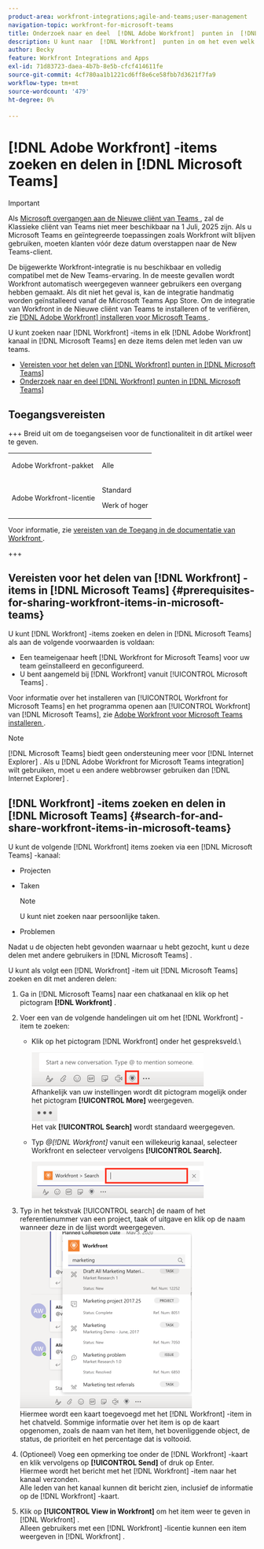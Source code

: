 ```yaml
---
product-area: workfront-integrations;agile-and-teams;user-management
navigation-topic: workfront-for-microsoft-teams
title: Onderzoek naar en deel  [!DNL Adobe Workfront]  punten in  [!DNL Microsoft Teams]
description: U kunt naar  [!DNL Workfront]  punten in om het even welk  [!DNL Adobe WorkfrontWorkfront]  kanaal in  [!DNL Microsoft Teams]  zoeken en deze punten met leden van uw teams delen.
author: Becky
feature: Workfront Integrations and Apps
exl-id: 71d83723-daea-4b7b-8e5b-cfcf414611fe
source-git-commit: 4cf780aa1b1221cd6ff8e6ce58fbb7d3621f7fa9
workflow-type: tm+mt
source-wordcount: '479'
ht-degree: 0%

---
```


# [!DNL Adobe Workfront] -items zoeken en delen in [!DNL Microsoft Teams]

>[!IMPORTANT]
>
>Als [ Microsoft overgangen aan de Nieuwe cliënt van Teams ](https://learn.microsoft.com/en-us/microsoftteams/teams-classic-client-end-of-availability), zal de Klassieke cliënt van Teams niet meer beschikbaar na 1 Juli, 2025 zijn. Als u Microsoft Teams en geïntegreerde toepassingen zoals Workfront wilt blijven gebruiken, moeten klanten vóór deze datum overstappen naar de New Teams-client.
>
>De bijgewerkte Workfront-integratie is nu beschikbaar en volledig compatibel met de New Teams-ervaring. In de meeste gevallen wordt Workfront automatisch weergegeven wanneer gebruikers een overgang hebben gemaakt. Als dit niet het geval is, kan de integratie handmatig worden geïnstalleerd vanaf de Microsoft Teams App Store. Om de integratie van Workfront in de Nieuwe cliënt van Teams te installeren of te verifiëren, zie [  [!DNL Adobe Workfront]  installeren voor Microsoft Teams ](/help/quicksilver/workfront-integrations-and-apps/using-workfront-with-microsoft-teams/install-workfront-ms-teams.md).

U kunt zoeken naar [!DNL Workfront] -items in elk [!DNL Adobe Workfront] kanaal in [!DNL Microsoft Teams] en deze items delen met leden van uw teams.

* [Vereisten voor het delen van  [!DNL Workfront]  punten in  [!DNL Microsoft Teams]](#prerequisites-for-sharing-workfront-items-in-microsoft-teams-prerequisites-for-sharing-workfront-items-in-microsoft-teams)
* [Onderzoek naar en deel  [!DNL Workfront]  punten in  [!DNL Microsoft Teams]](#search-for-and-share-adobe-workfront-items-in-microsoft-teams)



## Toegangsvereisten

+++ Breid uit om de toegangseisen voor de functionaliteit in dit artikel weer te geven.

<table style="table-layout:auto"> 
 <col> 
 <col> 
 <tbody> 
  <tr> 
   <td role="rowheader">Adobe Workfront-pakket</td> 
   <td> <p>Alle</p> </td> 
  </tr> 
  <tr> 
   <td role="rowheader">Adobe Workfront-licentie</td> 
   <td> <p>Standard</p>
   <p>Werk of hoger</p> </td> 
  </tr> 
 </tbody> 
</table>

Voor informatie, zie [ vereisten van de Toegang in de documentatie van Workfront ](/help/quicksilver/administration-and-setup/add-users/access-levels-and-object-permissions/access-level-requirements-in-documentation.md).

+++

## Vereisten voor het delen van [!DNL Workfront] -items in [!DNL Microsoft Teams] {#prerequisites-for-sharing-workfront-items-in-microsoft-teams}

U kunt [!DNL Workfront] -items zoeken en delen in [!DNL Microsoft Teams] als aan de volgende voorwaarden is voldaan:

* Een teameigenaar heeft [!DNL Workfront for Microsoft Teams] voor uw team geïnstalleerd en geconfigureerd.
* U bent aangemeld bij [!DNL Workfront] vanuit [!UICONTROL Microsoft Teams] .

Voor informatie over het installeren van [!UICONTROL Workfront for Microsoft Teams] en het programma openen aan [!UICONTROL Workfront] van [!DNL Microsoft Teams], zie [ Adobe Workfront voor Microsoft Teams installeren ](../../workfront-integrations-and-apps/using-workfront-with-microsoft-teams/install-workfront-ms-teams.md).

>[!NOTE]
>
>[!DNL Microsoft Teams] biedt geen ondersteuning meer voor [!DNL Internet Explorer] . Als u [!DNL Adobe Workfront for Microsoft Teams integration] wilt gebruiken, moet u een andere webbrowser gebruiken dan [!DNL Internet Explorer] .


## [!DNL Workfront] -items zoeken en delen in [!DNL Microsoft Teams] {#search-for-and-share-workfront-items-in-microsoft-teams}

U kunt de volgende [!DNL Workfront] items zoeken via een [!DNL Microsoft Teams] -kanaal:

* Projecten
* Taken

  >[!NOTE]
  >
  >U kunt niet zoeken naar persoonlijke taken.

* Problemen

Nadat u de objecten hebt gevonden waarnaar u hebt gezocht, kunt u deze delen met andere gebruikers in [!DNL Microsoft Teams] .

U kunt als volgt een [!DNL Workfront] -item uit [!DNL Microsoft Teams] zoeken en dit met anderen delen:

1. Ga in [!DNL Microsoft Teams] naar een chatkanaal en klik op het pictogram **[!DNL Workfront]** .
1. Voer een van de volgende handelingen uit om het [!DNL Workfront] -item te zoeken:

   * Klik op het pictogram [!DNL Workfront] onder het gespreksveld.\

     ![ ms_teams_workfront_pinned_icon_highlight.png ](assets/ms-teams-workfront-pinned-icon-highlight-350x69.png)\
      Afhankelijk van uw instellingen wordt dit pictogram mogelijk onder het pictogram **[!UICONTROL More]** weergegeven.\
      ![ more_icon.png ](assets/more-icon-52x34.png)\
      Het vak **[!UICONTROL Search]** wordt standaard weergegeven.

   * Typ *@[!DNL Workfront]* vanuit een willekeurig kanaal, selecteer Workfront en selecteer vervolgens **[!UICONTROL Search].**

     ![ ms_teams_search_from_command.png ](assets/ms-teams-search-from-command-350x74.png)

1. Typ in het tekstvak [!UICONTROL search] de naam of het referentienummer van een project, taak of uitgave en klik op de naam wanneer deze in de lijst wordt weergegeven.\
   ![ ms_teams_finding_for_items.png ](assets/ms-teams-searching-for-items-350x359.png)\
   Hiermee wordt een kaart toegevoegd met het [!DNL Workfront] -item in het chatveld. Sommige informatie over het item is op de kaart opgenomen, zoals de naam van het item, het bovenliggende object, de status, de prioriteit en het percentage dat is voltooid.

1. (Optioneel) Voeg een opmerking toe onder de [!DNL Workfront] -kaart en klik vervolgens op **[!UICONTROL Send]** of druk op Enter.\
   Hiermee wordt het bericht met het [!DNL Workfront] -item naar het kanaal verzonden.\
   Alle leden van het kanaal kunnen dit bericht zien, inclusief de informatie op de [!DNL Workfront] -kaart.

1. Klik op **[!UICONTROL View in Workfront]** om het item weer te geven in [!DNL Workfront] .\
   Alleen gebruikers met een [!DNL Workfront] -licentie kunnen een item weergeven in [!DNL Workfront] .

